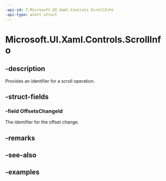 ```yaml
---
-api-id: T:Microsoft.UI.Xaml.Controls.ScrollInfo
-api-type: winrt struct
---
```


# Microsoft.UI.Xaml.Controls.ScrollInfo

<!--
public struct ScrollInfo
-->

## -description

Provides an identifier for a scroll operation.

## -struct-fields

### -field OffsetsChangeId

The identifier for the offset change.

## -remarks

## -see-also

## -examples

